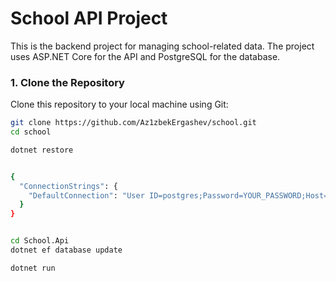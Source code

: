  # School API Project

This is the backend project for managing school-related data. The project uses ASP.NET Core for the API and PostgreSQL for the database.

### 1. Clone the Repository

Clone this repository to your local machine using Git:

```bash
git clone https://github.com/Az1zbekErgashev/school.git
cd school

dotnet restore


{
  "ConnectionStrings": {
    "DefaultConnection": "User ID=postgres;Password=YOUR_PASSWORD;Host=localhost;Port=5432;Database=SchoolDB;"
  }
}


cd School.Api
dotnet ef database update

dotnet run
